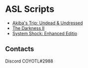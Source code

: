 # ASL Scripts
* [Akiba's Trip: Undead & Undressed](https://github.com/C0Y0TL/asl/tree/main/Akiba's%20Trip%20Undead%20%26%20Undressed)
* [The Darkness II](https://github.com/C0Y0TL/asl/tree/main/td2)
* [System Shock: Enhanced Editio](https://github.com/C0Y0TL/asl/tree/main/ss1)
## Contacts
Discord COYOTL#2988  
